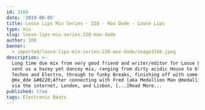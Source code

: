 ```yaml
---
id: 3166
date: '2019-06-05'
title: Loose Lips Mix Series - 228 - Max Dade - Loose Lips
type: mix
slug: loose-lips-mix-series-228-max-dade
author: 100
banner:
  - imported/loose-lips-mix-series-228-max-dade/image3166.jpeg
description: >-
  Long time due mix from very good friend and writer/editor for Loose Lips! Max
  sent us a hazey yet dancey mix, ranging from dirty acidic House to blurry
  Techno and Electro, through to funky Breaks, finishing off with some DnB!
  @mx_dde &#8220;After connecting with Fred (aka Medallion Man @medallionman)
  via the internet, London, and Lisbon, [...]Read More...
published: true
tags: Electronic Beats
---
```

